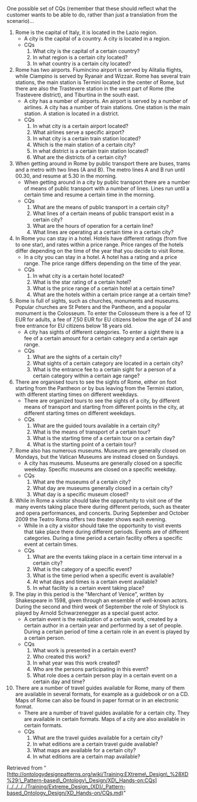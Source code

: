 One possible set of CQs (remember that these should reflect what the customer wants to be able to do, rather than just a translation from the scenario)...



1. Rome is the capital of Italy, it is located in the Lazio region.
	* A city is the capital of a country. A city is located in a region.
	* CQs
		1. What city is the capital of a certain country?
		2. In what region is a certain city located?
		3. In what country is a certain city located?
2. Rome has two airports. Fiumincino airport is served by Alitalia flights, while Ciampino is served by Ryanair and Wizzair. Rome has several train stations, the main station is Termini located in the center of Rome, but there are also the Trastevere station in the west part of Rome (the Trastevere district), and Tiburtina in the south east.
	* A city has a number of airports. An airport is served by a number of airlines. A city has a number of train stations. One station is the main station. A station is located in a district.
	* CQs
		1. In what city is a certain airport located?
		2. What airlines serve a specific airport?
		3. In what city is a certain train station located?
		4. Which is the main station of a certain city?
		5. In what district is a certain train station located?
		6. What are the districts of a certain city?
3. When getting around in Rome by public transport there are buses, trams and a metro with two lines (A and B). The metro lines A and B run until 00.30, and resume at 5.30 in the morning.
	* When getting around in a city by public transport there are a number of means of public transport with a number of lines. Lines run until a certain time and resume a certain time in the morning.
	* CQs
		1. What are the means of public transport in a certain city?
		2. What lines of a certain means of public transport exist in a certain city?
		3. What are the hours of operation for a certain line?
		4. What lines are operating at a certain time in a certain city?
4. In Rome you can stay in a hotel. Hotels have different ratings (from five to one star), and rates within a price range. Price ranges of the hotels differ depending on the time of the year that you decide to visit Rome.
	* In a city you can stay in a hotel. A hotel has a rating and a price range. The price range differs depending on the time of the year.
	* CQs
		1. In what city is a certain hotel located?
		2. What is the star rating of a certain hotel?
		3. What is the price range of a certain hotel at a certain time?
		4. What are the hotels within a certain price range at a certain time?
5. Rome is full of sights, such as churches, monuments and museums. Popular churches are St Peters and the Pantheon, and a popular monument is the Colosseum. To enter the Colosseum there is a fee of 12 EUR for adults, a fee of 7,50 EUR for EU citizens below the age of 24 and free entrance for EU citizens below 18 years old.
	* A city has sights of different categories. To enter a sight there is a fee of a certain amount for a certain category and a certain age range.
	* CQs
		1. What are the sights of a certain city?
		2. What sights of a certain category are located in a certain city?
		3. What is the entrance fee to a certain sight for a person of a certain category within a certain age range?
6. There are organised tours to see the sights of Rome, either on foot starting from the Pantheon or by bus leaving from the Termini station, with different starting times on different weekdays.
	* There are organized tours to see the sights of a city, by different means of transport and starting from different points in the city, at different starting times on different weekdays.
	* CQs
		1. What are the guided tours available in a certain city?
		2. What is the means of transport of a certain tour?
		3. What is the starting time of a certain tour on a certain day?
		4. What is the starting point of a certain tour?
7. Rome also has numerous museums. Museums are generally closed on Mondays, but the Vatican Museums are instead closed on Sundays.
	* A city has museums. Museums are generally closed on a specific weekday. Specific museums are closed on a specific weekday.
	* CQs
		1. What are the museums of a certain city?
		2. What day are museums generally closed in a certain city?
		3. What day is a specific museum closed?
8. While in Rome a visitor should take the opportunity to visit one of the many events taking place there during different periods, such as theater and opera performances, and concerts. During September and October 2009 the Teatro Roma offers two theater shows each evening.
	* While in a city a visitor should take the opportunity to visit events that take place there during different periods. Events are of different categories. During a time period a certain facility offers a specific event at certain times.
	* CQs
		1. What are the events taking place in a certain time interval in a certain city?
		2. What is the category of a specific event?
		3. What is the time period when a specific event is available?
		4. At what days and times is a certain event available?
		5. In what facility is a certain event taking place?
9. The play in this period is the "Merchant of Venice", written by Shakespeare in 1598, given through an ensemble of well-known actors. During the second and third week of September the role of Shylock is played by Arnold Schwarzenegger as a special guest actor.
	* A certain event is the realization of a certain work, created by a certain author in a certain year and performed by a set of people. During a certain period of time a certain role in an event is played by a certain person.
	* CQs
		1. What work is presented in a certain event?
		2. Who created this work?
		3. In what year was this work created?
		4. Who are the persons participating in this event?
		5. What role does a certain person play in a certain event on a certain day and time?
10. There are a number of travel guides available for Rome, many of them are available in several formats, for example as a guidebook or on a CD. Maps of Rome can also be found in paper format or in an electronic format.
	* There are a number of travel guides available for a certain city. They are available in certain formats. Maps of a city are also available in certain formats.
	* CQs
		1. What are the travel guides available for a certain city?
		2. In what editions are a certain travel guide available?
		3. What maps are available for a certain city?
		4. In what editions are a certain map available?




Retrieved from "[http://ontologydesignpatterns.org/wiki/Training:EXtreme\_Design\_%28XD%29:\_Pattern-based\_Ontology\_Design/XD\_Hands-on:CQs](../../../../Training/Extreme_Design_(XD)/_Pattern-based_Ontology_Design/XD_Hands-on/CQs.md)"